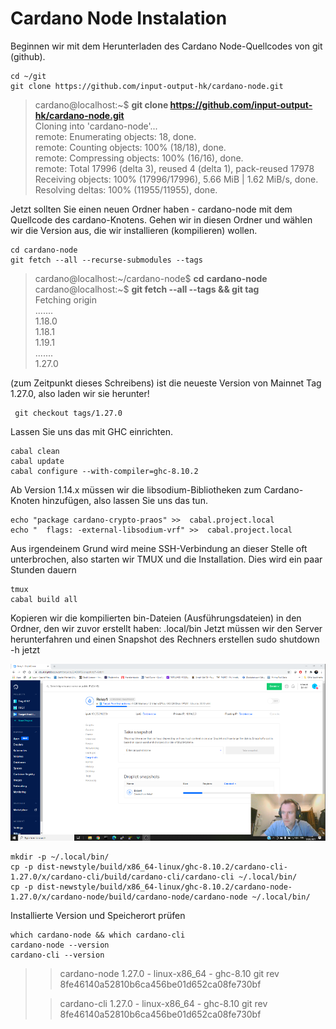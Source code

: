 # Cardano Node Instalation

Beginnen wir mit dem Herunterladen des Cardano Node-Quellcodes von git \(github\).

```text
cd ~/git
git clone https://github.com/input-output-hk/cardano-node.git
```

> cardano@localhost:~$  **git clone https://github.com/input-output-hk/cardano-node.git**  
> Cloning into 'cardano-node'...  
> remote: Enumerating objects: 18, done.  
> remote: Counting objects: 100% \(18/18\), done.  
> remote: Compressing objects: 100% \(16/16\), done.  
> remote: Total 17996 \(delta 3\), reused 4 \(delta 1\), pack-reused 17978  
> Receiving objects: 100% \(17996/17996\), 5.66 MiB \| 1.62 MiB/s, done.  
> Resolving deltas: 100% \(11955/11955\), done.

Jetzt sollten Sie einen neuen Ordner haben - cardano-node mit dem Quellcode des cardano-Knotens. Gehen wir in diesen Ordner und wählen wir die Version aus, die wir installieren \(kompilieren\) wollen.

```text
cd cardano-node
git fetch --all --recurse-submodules --tags
```



> cardano@localhost:~/cardano-node$ **cd** **cardano-node**  
> cardano@localhost:~$ **git fetch --all --tags && git tag**   
> Fetching origin  
> .......  
> 1.18.0  
> 1.18.1  
> 1.19.1  
> .......  
> 1.27.0

\(zum Zeitpunkt dieses Schreibens\) ist die neueste Version von Mainnet Tag 1.27.0, also laden wir sie herunter!

```text
 git checkout tags/1.27.0
```

Lassen Sie uns das mit GHC einrichten.

```text
cabal clean
cabal update
cabal configure --with-compiler=ghc-8.10.2
```

Ab Version 1.14.x müssen wir die libsodium-Bibliotheken zum Cardano-Knoten hinzufügen, also lassen Sie uns das tun.

```text
echo "package cardano-crypto-praos" >>  cabal.project.local
echo "  flags: -external-libsodium-vrf" >>  cabal.project.local
```

Aus irgendeinem Grund wird meine SSH-Verbindung an dieser Stelle oft unterbrochen, also starten wir TMUX und die Installation. Dies wird ein paar Stunden dauern

```text
tmux
cabal build all
```

Kopieren wir die kompilierten bin-Dateien \(Ausführungsdateien\) in den Ordner, den wir zuvor erstellt haben: .local/bin Jetzt müssen wir den Server herunterfahren und einen Snapshot des Rechners erstellen sudo shutdown -h jetzt

![](.gitbook/assets/image%20%2817%29.png)

```text
mkdir -p ~/.local/bin/
cp -p dist-newstyle/build/x86_64-linux/ghc-8.10.2/cardano-cli-1.27.0/x/cardano-cli/build/cardano-cli/cardano-cli ~/.local/bin/
cp -p dist-newstyle/build/x86_64-linux/ghc-8.10.2/cardano-node-1.27.0/x/cardano-node/build/cardano-node/cardano-node ~/.local/bin/
```

Installierte Version und Speicherort prüfen

```text
which cardano-node && which cardano-cli
cardano-node --version
cardano-cli --version
```

> > cardano-node 1.27.0 - linux-x86\_64 - ghc-8.10 git rev 8fe46140a52810b6ca456be01d652ca08fe730bf
>
> > cardano-cli 1.27.0 - linux-x86\_64 - ghc-8.10 git rev 8fe46140a52810b6ca456be01d652ca08fe730bf

